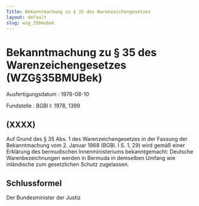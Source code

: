 ```yaml
---
Title: Bekanntmachung zu § 35 des Warenzeichengesetzes
layout: default
slug: wzg_35bmubek
---
```


# Bekanntmachung zu § 35 des Warenzeichengesetzes (WZG§35BMUBek)

Ausfertigungsdatum
:   1978-08-10

Fundstelle
:   BGBl I: 1978, 1399



## (XXXX)

Auf Grund des § 35 Abs. 1 des Warenzeichengesetzes in der Fassung der
Bekanntmachung vom 2. Januar 1968 (BGBl. I S. 1, 29) wird gemäß einer
Erklärung des bermudischen Innenministeriums bekanntgemacht:
Deutsche Warenbezeichnungen werden in Bermuda in demselben Umfang wie
inländische zum gesetzlichen Schutz zugelassen.


## Schlussformel

Der Bundesminister der Justiz

